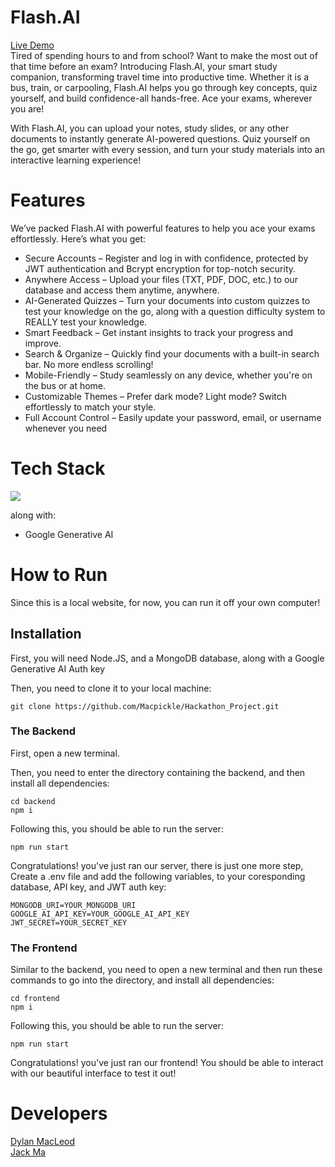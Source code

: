 
# Flash.AI
[Live Demo](https://flash-ai-eight.vercel.app/) \
Tired of spending hours to and from school? Want to make the most out of that time before an exam? Introducing Flash.AI, your smart study companion, transforming travel time into productive time. Whether it is a bus, train, or carpooling, Flash.AI helps you go through key concepts, quiz yourself, and build confidence-all hands-free. Ace your exams, wherever you are!

With Flash.AI, you can upload your notes, study slides, or any other documents to instantly generate AI-powered questions. Quiz yourself on the go, get smarter with every session, and turn your study materials into an interactive learning experience!

# Features
We’ve packed Flash.AI with powerful features to help you ace your exams effortlessly. Here’s what you get:

- Secure Accounts – Register and log in with confidence, protected by JWT authentication and Bcrypt encryption for top-notch security.
- Anywhere Access – Upload your files (TXT, PDF, DOC, etc.) to our database and access them anytime, anywhere.
- AI-Generated Quizzes – Turn your documents into custom quizzes to test your knowledge on the go, along with a question difficulty system to REALLY test your knowledge.
- Smart Feedback – Get instant insights to track your progress and improve.
- Search & Organize – Quickly find your documents with a built-in search bar. No more endless scrolling!
- Mobile-Friendly – Study seamlessly on any device, whether you're on the bus or at home.
- Customizable Themes – Prefer dark mode? Light mode? Switch effortlessly to match your style.
- Full Account Control – Easily update your password, email, or username whenever you need

# Tech Stack
[![](https://skillicons.dev/icons?i=react,js,html,css,nodejs,mongodb,bootstrap)](https://skillicons.dev)

along with:
- Google Generative AI

# How to Run
Since this is a local website, for now, you can run it off your own computer!

## Installation
First, you will need Node.JS, and a MongoDB database, along with a Google Generative AI Auth key

Then, you need to clone it to your local machine:
```
git clone https://github.com/Macpickle/Hackathon_Project.git
```

### The Backend
First, open a new terminal. 

Then, you need to enter the directory containing the backend, and then install all dependencies:
```
cd backend
npm i
```

Following this, you should be able to run the server:
```
npm run start
```

Congratulations! you've just ran our server, there is just one more step, Create a .env file and add the following variables, to your coresponding database, API key, and JWT auth key:
```
MONGODB_URI=YOUR_MONGODB_URI
GOOGLE_AI_API_KEY=YOUR_GOOGLE_AI_API_KEY
JWT_SECRET=YOUR_SECRET_KEY
```

### The Frontend
Similar to the backend, you need to open a new terminal and then run these commands to go into the directory, and install all dependencies:
```
cd frontend
npm i
```

Following this, you should be able to run the server:
```
npm run start
```

Congratulations! you've just ran our frontend! You should be able to interact with our beautiful interface to test it out!

# Developers
[Dylan MacLeod](https://github.com/macpickle) \
[Jack Ma](https://github.com/RZ3M)

